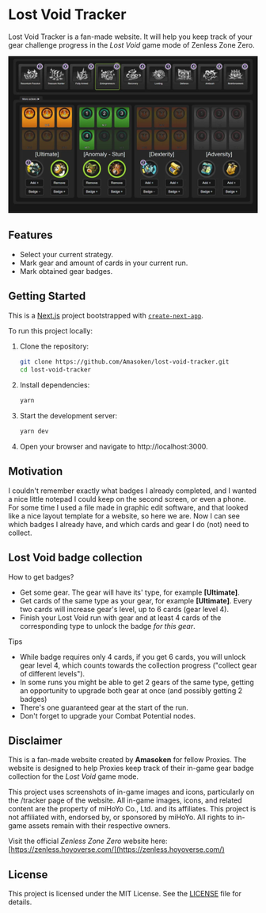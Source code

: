 # Lost Void Tracker

Lost Void Tracker is a fan-made website. It will help you keep track of your gear challenge progress in the _Lost Void_ game mode of Zenless Zone Zero.

![Website Screenshot](images/website_screenshot.webp)

## Features

-   Select your current strategy.
-   Mark gear and amount of cards in your current run.
-   Mark obtained gear badges.

## Getting Started

This is a [Next.js](https://nextjs.org) project bootstrapped with [`create-next-app`](https://nextjs.org/docs/app/api-reference/cli/create-next-app).

To run this project locally:

1. Clone the repository:

    ```bash
    git clone https://github.com/Amasoken/lost-void-tracker.git
    cd lost-void-tracker
    ```

2. Install dependencies:

    ```bash
    yarn
    ```

3. Start the development server:

    ```bash
    yarn dev
    ```

4. Open your browser and navigate to http://localhost:3000.

## Motivation

I couldn't remember exactly what badges I already completed, and I wanted a nice little notepad I could keep on the second screen, or even a phone. For some time I used a file made in graphic edit software, and that looked like a nice layout template for a website, so here we are. Now I can see which badges I already have, and which cards and gear I do (not) need to collect.

## Lost Void badge collection

How to get badges?

-   Get some gear. The gear will have its' type, for example **[Ultimate]**.
-   Get cards of the same type as your gear, for example **[Ultimate]**. Every two cards will increase gear's level, up to 6 cards (gear level 4).
-   Finish your Lost Void run with gear and at least 4 cards of the corresponding type to unlock the badge _for this gear_.

Tips

-   While badge requires only 4 cards, if you get 6 cards, you will unlock gear level 4, which counts towards the collection progress ("collect gear of different levels").
-   In some runs you might be able to get 2 gears of the same type, getting an opportunity to upgrade both gear at once (and possibly getting 2 badges)
-   There's one guaranteed gear at the start of the run.
-   Don't forget to upgrade your Combat Potential nodes.

## Disclaimer

This is a fan-made website created by **Amasoken** for fellow Proxies. The website is designed to help Proxies keep track of their in-game gear badge collection for the _Lost Void_ game mode.

This project uses screenshots of in-game images and icons, particularly on the /tracker page of the website. All in-game images, icons, and related content are the property of miHoYo Co., Ltd. and its affiliates. This project is not affiliated with, endorsed by, or sponsored by miHoYo. All rights to in-game assets remain with their respective owners.

Visit the official _Zenless Zone Zero_ website here: [https://zenless.hoyoverse.com/](https://zenless.hoyoverse.com/)

## License

This project is licensed under the MIT License. See the [LICENSE](LICENSE) file for details.
